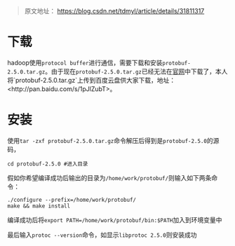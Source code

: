 > 原文地址： <https://blog.csdn.net/tdmyl/article/details/31811317>

# 下载

hadoop使用`protocol buffer`进行通信，需要下载和安装`protobuf-2.5.0.tar.gz`。由于现在`protobuf-2.5.0.tar.gz`已经无法在[官网](官网 "https://code.google.com/p/protobuf/downloads/list")中下载了，本人将`protobuf-2.5.0.tar.gz`上传到百度云盘供大家下载，地址：<http://pan.baidu.com/s/1pJlZubT>。

# 安装

使用`tar -zxf protobuf-2.5.0.tar.gz`命令解压后得到是`protobuf-2.5.0`的源码，

    cd protobuf-2.5.0 #进入目录

假如你希望编译成功后输出的目录为`/home/work/protobuf/`则输入如下两条命令：

    ./configure --prefix=/home/work/protobuf/  
    make && make install

编译成功后将`export PATH=/home/work/protobuf/bin:$PATH`加入到环境变量中

最后输入`protoc --version`命令，如显示`libprotoc 2.5.0`则安装成功